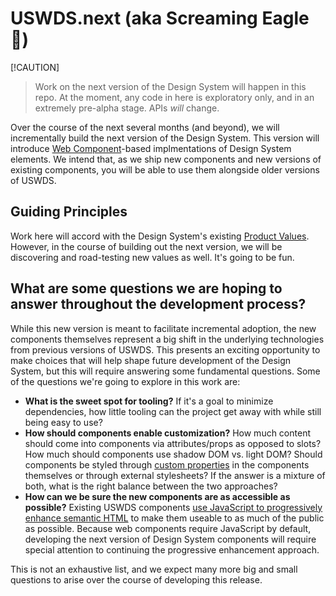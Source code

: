 # USWDS.next (aka Screaming Eagle 🦅)

[!CAUTION]
> Work on the next version of the Design System will happen in this repo. At the moment, any code in here is exploratory only, and in an extremely pre-alpha stage. APIs *will* change.

Over the course of the next several months (and beyond), we will incrementally build the next version of the Design System. This version will introduce [Web Component](https://developer.mozilla.org/en-US/docs/Web/API/Web_components)-based implmentations of Design System elements. We intend that, as we ship new components and new versions of existing components, you will be able to use them alongside older versions of USWDS.

## Guiding Principles

Work here will accord with the Design System's existing [Product Values](https://designsystem.digital.gov/about/product-values/). However, in the course of building out the next version, we will be discovering and road-testing new values as well. It's going to be fun.

## What are some questions we are hoping to answer throughout the development process?

While this new version is meant to facilitate incremental adoption, the new components themselves represent a big shift in the underlying technologies from previous versions of USWDS. This presents an exciting opportunity to make choices that will help shape future development of the Design System, but this will require answering some fundamental questions. Some of the questions we're going to explore in this work are:

- **What is the sweet spot for tooling?** If it's a goal to minimize dependencies, how little tooling can the project get away with while still being easy to use?
- **How should components enable customization?** How much content should come into components via attributes/props as opposed to slots? How much should components use shadow DOM vs. light DOM? Should components be styled through [custom properties](https://developer.mozilla.org/en-US/docs/Web/CSS/--*) in the components themselves or through external stylesheets? If the answer is a mixture of both, what is the right balance between the two approaches?
- **How can we be sure the new components are as accessible as possible?** Existing USWDS components [use JavaScript to progressively enhance semantic HTML](https://designsystem.digital.gov/documentation/developers/) to make them useable to as much of the public as possible. Because web components require JavaScript by default, developing the next version of Design System components will require special attention to continuing the progressive enhancement approach.

This is not an exhaustive list, and we expect many more big and small questions to arise over the course of developing this release.
